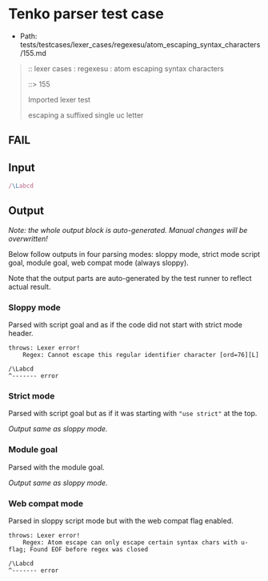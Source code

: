 # Tenko parser test case

- Path: tests/testcases/lexer_cases/regexesu/atom_escaping_syntax_characters/155.md

> :: lexer cases : regexesu : atom escaping syntax characters
>
> ::> 155
>
> Imported lexer test
>
> escaping a suffixed single uc letter

## FAIL

## Input

`````js
/\Labcd
`````

## Output

_Note: the whole output block is auto-generated. Manual changes will be overwritten!_

Below follow outputs in four parsing modes: sloppy mode, strict mode script goal, module goal, web compat mode (always sloppy).

Note that the output parts are auto-generated by the test runner to reflect actual result.

### Sloppy mode

Parsed with script goal and as if the code did not start with strict mode header.

`````
throws: Lexer error!
    Regex: Cannot escape this regular identifier character [ord=76][L]

/\Labcd
^------- error
`````

### Strict mode

Parsed with script goal but as if it was starting with `"use strict"` at the top.

_Output same as sloppy mode._

### Module goal

Parsed with the module goal.

_Output same as sloppy mode._

### Web compat mode

Parsed in sloppy script mode but with the web compat flag enabled.

`````
throws: Lexer error!
    Regex: Atom escape can only escape certain syntax chars with u-flag; Found EOF before regex was closed

/\Labcd
^------- error
`````

